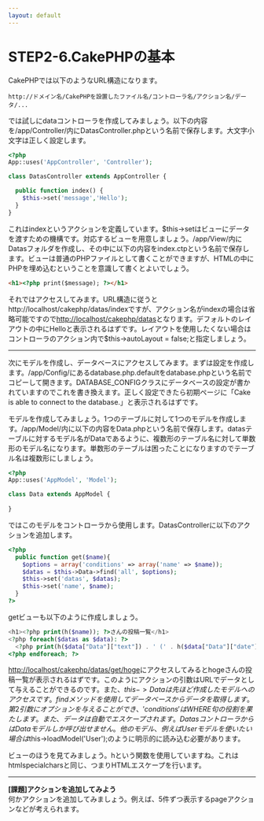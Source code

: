 ```yaml
---
layout: default
---
```

# STEP2-6.CakePHPの基本

CakePHPでは以下のようなURL構造になります。

    http://ドメイン名/CakePHPを設置したファイル名/コントローラ名/アクション名/データ/...

では試しにdataコントローラを作成してみましょう。以下の内容を/app/Controller/内にDatasController.phpという名前で保存します。大文字小文字は正しく設定します。

```php
<?php
App::uses('AppController', 'Controller');

class DatasController extends AppController {

  public function index() {
    $this->set('message','Hello');
  }
}
```
これはindexというアクションを定義しています。$this->setはビューにデータを渡すための機構です。対応するビューを用意しましょう。/app/View/内にDatasフォルダを作成し、その中に以下の内容をindex.ctpという名前で保存します。ビューは普通のPHPファイルとして書くことができますが、HTMLの中にPHPを埋め込むということを意識して書くとよいでしょう。

```html
<h1><?php print($message); ?></h1>
```
それではアクセスしてみます。URL構造に従うとhttp://localhost/cakephp/datas/indexですが、アクション名がindexの場合は省略可能ですので[http://localhost/cakephp/datas](http://localhost/cakephp/datas)となります。デフォルトのレイアウトの中にHelloと表示されるはずです。レイアウトを使用したくない場合はコントローラのアクション内で$this->autoLayout = false;と指定しましょう。

***

次にモデルを作成し、データベースにアクセスしてみます。まずは設定を作成します。/app/Config/にあるdatabase.php.defaultをdatabase.phpという名前でコピーして開きます。DATABASE_CONFIGクラスにデータベースの設定が書かれていますのでこれを書き換えます。正しく設定できたら初期ページに「Cake is able to connect to the database.」と表示されるはずです。

モデルを作成してみましょう。1つのテーブルに対して1つのモデルを作成します。/app/Model/内に以下の内容をData.phpという名前で保存します。datasテーブルに対するモデル名がDataであるように、複数形のテーブル名に対して単数形のモデル名になります。単数形のテーブルは困ったことになりますのでテーブル名は複数形にしましょう。

```php
<?php
App::uses('AppModel', 'Model');

class Data extends AppModel {
  
}
```
ではこのモデルをコントローラから使用します。DatasControllerに以下のアクションを追加します。

```php
<?php
  public function get($name){
    $options = array('conditions' => array('name' => $name));
    $datas = $this->Data->find('all', $options);
    $this->set('datas', $datas);
    $this->set('name', $name);
  }
?>
```
getビューも以下のように作成しましょう。

```php
<h1><?php print(h($name)); ?>さんの投稿一覧</h1>
<?php foreach($datas as $data): ?>
  <?php print(h($data["Data"]["text"]) . ' (' . h($data["Data"]["date"]) . ')'); ?>
<?php endforeach; ?>
```
[http://localhost/cakephp/datas/get/hoge](http://localhost/cakephp/datas/get/hoge)にアクセスしてみるとhogeさんの投稿一覧が表示されるはずです。このようにアクションの引数はURLでデータとして与えることができるのです。また、$this->Dataは先ほど作成したモデルへのアクセスです。findメソッドを使用してデータベースからデータを取得します。第2引数にオプションを与えることができ、'conditions'はWHERE句の役割を果たします。また、データは自動でエスケープされます。DatasコントローラからはDataモデルしか呼び出せません。他のモデル、例えばUserモデルを使いたい場合は$this->loadModel('User');のように明示的に読み込む必要があります。

ビューのほうを見てみましょう。hという関数を使用していますね。これはhtmlspecialcharsと同じ、つまりHTMLエスケープを行います。

***

**[課題]アクションを追加してみよう**  
何かアクションを追加してみましょう。例えば、5件ずつ表示するpageアクションなどが考えられます。